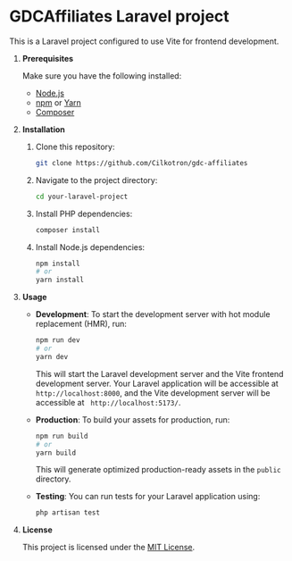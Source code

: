 # GDCAffiliates Laravel project 

This is a Laravel project configured to use Vite for frontend development.

1. **Prerequisites**

    Make sure you have the following installed:
    - [Node.js](https://nodejs.org/)
    - [npm](https://www.npmjs.com/) or [Yarn](https://yarnpkg.com/)
    - [Composer](https://getcomposer.org/)

2. **Installation**

    1. Clone this repository:
        ```bash
        git clone https://github.com/Cilkotron/gdc-affiliates
        ```

    2. Navigate to the project directory:
        ```bash
        cd your-laravel-project
        ```

    3. Install PHP dependencies:
        ```bash
        composer install
        ```

    4. Install Node.js dependencies:
        ```bash
        npm install
        # or
        yarn install
        ```

3. **Usage**

    - **Development**: To start the development server with hot module replacement (HMR), run:
        ```bash
        npm run dev
        # or
        yarn dev
        ```

        This will start the Laravel development server and the Vite frontend development server. Your Laravel application will be accessible at `http://localhost:8000`, and the Vite development server will be accessible at ` http://localhost:5173/`.

    - **Production**: To build your assets for production, run:
        ```bash
        npm run build
        # or
        yarn build
        ```

        This will generate optimized production-ready assets in the `public` directory.

    - **Testing**: You can run tests for your Laravel application using:
        ```bash
        php artisan test
        ```

4. **License**

    This project is licensed under the [MIT License](LICENSE).
